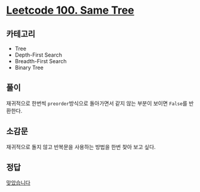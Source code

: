# [Leetcode 100. Same Tree](https://leetcode.com/problems/same-tree/)

## 카테고리
* Tree
* Depth-First Search
* Breadth-First Search
* Binary Tree

## 풀이
재귀적으로 한번씩 `preorder`방식으로 돌아가면서 같지 않는 부분이 보이면 `False`를 반환한다.

## 소감문
재귀적으로 돌지 않고 반복문을 사용하는 방법을 한번 찾아 보고 싶다.

## 정답
[맞았습니다](https://leetcode.com/problems/same-tree/submissions/914688475/)
